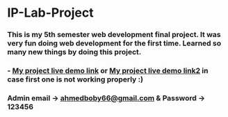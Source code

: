 # IP-Lab-Project

### This is my 5th semester web development final project. It was very fun doing web development for the first time. Learned so many new things by doing this project.

### - [My project live demo link](https://library66.tech) or [My project live demo link2](https://library99.rf.gd/) in case first one is not working properly :)


### Admin email -> ahmedboby66@gmail.com & Password -> 123456 
